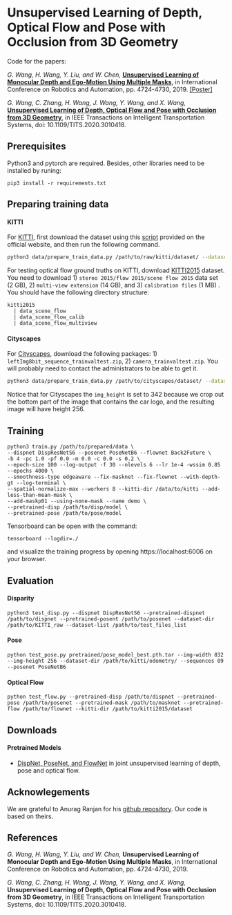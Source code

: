 # Unsupervised Learning of Depth, Optical Flow and Pose with Occlusion from 3D Geometry

Code for the papers: 

*G. Wang, H. Wang, Y. Liu, and W. Chen,*  [**Unsupervised Learning of Monocular Depth and Ego-Motion Using Multiple Masks**](https://ieeexplore.ieee.org/abstract/document/8793622), in International Conference on Robotics and Automation, pp. 4724-4730, 2019. [[Poster]](https://github.com/guangmingw/DOPlearning/blob/master/Poster_ICRA2019.pdf)

*G. Wang, C. Zhang, H. Wang, J. Wang, Y. Wang, and X. Wang,*  [**Unsupervised Learning of Depth, Optical Flow and Pose with Occlusion from 3D Geometry**](https://ieeexplore.ieee.org/document/9152137), in IEEE Transactions on Intelligent Transportation Systems, doi: 10.1109/TITS.2020.3010418.

## Prerequisites

Python3 and pytorch are required. Besides, other libraries need to be installed by runing:
```
pip3 install -r requirements.txt
```

## Preparing training data

#### KITTI
For [KITTI](http://www.cvlibs.net/datasets/kitti/raw_data.php), first download the dataset using this [script](http://www.cvlibs.net/download.php?file=raw_data_downloader.zip) provided on the official website, and then run the following command.

```bash
python3 data/prepare_train_data.py /path/to/raw/kitti/dataset/ --dataset-format 'kitti' --dump-root /path/to/resulting/formatted/data/ --width 832 --height 256 --num-threads 1 --static-frames data/static_frames.txt --with-gt
```

For testing optical flow ground truths on KITTI, download [KITTI2015](http://www.cvlibs.net/datasets/kitti/eval_scene_flow.php?benchmark=flow) dataset. You need to download 1) `stereo 2015/flow 2015/scene flow 2015` data set (2 GB), 2) `multi-view extension` (14 GB), and 3) `calibration files` (1 MB) . You should have the following directory structure:
```
kitti2015
  | data_scene_flow  
  | data_scene_flow_calib
  | data_scene_flow_multiview  
```

#### Cityscapes

For [Cityscapes](https://www.cityscapes-dataset.com/), download the following packages: 1) `leftImg8bit_sequence_trainvaltest.zip`, 2) `camera_trainvaltest.zip`. You will probably need to contact the administrators to be able to get it.

```bash
python3 data/prepare_train_data.py /path/to/cityscapes/dataset/ --dataset-format 'cityscapes' --dump-root /path/to/resulting/formatted/data/ --width 832 --height 342 --num-threads 1
```

Notice that for Cityscapes the `img_height` is set to 342 because we crop out the bottom part of the image that contains the car logo, and the resulting image will have height 256.

## Training

```
python3 train.py /path/to/prepared/data \
--dispnet DispResNetS6 --posenet PoseNetB6 --flownet Back2Future \
-b 4 -pc 1.0 -pf 0.0 -m 0.0 -c 0.0 -s 0.2 \
--epoch-size 100 --log-output -f 30 --nlevels 6 --lr 1e-4 -wssim 0.85 --epochs 4000 \
--smoothness-type edgeaware --fix-masknet --fix-flownet --with-depth-gt --log-terminal \
--spatial-normalize-max --workers 8 --kitti-dir /data/to/kitti --add-less-than-mean-mask \
--add-maskp01 --using-none-mask --name demo \
--pretrained-disp /path/to/disp/model \
--pretrained-pose /path/to/pose/model
```

Tensorboard can be open with the command:
```
tensorboard --logdir=./
```
and visualize the training progress by opening https://localhost:6006 on your browser.

## Evaluation

#### Disparity

```
python3 test_disp.py --dispnet DispResNetS6 --pretrained-dispnet /path/to/dispnet --pretrained-posent /path/to/posenet --dataset-dir /path/to/KITTI_raw --dataset-list /path/to/test_files_list
```

#### Pose

```
python test_pose.py pretrained/pose_model_best.pth.tar --img-width 832 --img-height 256 --dataset-dir /path/to/kitti/odometry/ --sequences 09 --posenet PoseNetB6
```


#### Optical Flow

```
python test_flow.py --pretrained-disp /path/to/dispnet --pretrained-pose /path/to/posenet --pretrained-mask /path/to/masknet --pretrained-flow /path/to/flownet --kitti-dir /path/to/kitti2015/dataset
```

## Downloads
#### Pretrained Models
- [DispNet, PoseNet, and FlowNet](https://jbox.sjtu.edu.cn/l/6uq1SX) in joint unsupervised learning of depth, pose and optical flow.


## Acknowlegements
We are grateful to Anurag Ranjan for his [github repository](https://github.com/anuragranj/cc). Our code is based on theirs. 

## References

*G. Wang, H. Wang, Y. Liu, and W. Chen,* **Unsupervised Learning of Monocular Depth and Ego-Motion Using Multiple Masks**, in International Conference on Robotics and Automation, pp. 4724-4730, 2019.

*G. Wang, C. Zhang, H. Wang, J. Wang, Y. Wang, and X. Wang,*  **Unsupervised Learning of Depth, Optical Flow and Pose with Occlusion from 3D Geometry**, in IEEE Transactions on Intelligent Transportation Systems, doi: 10.1109/TITS.2020.3010418.
